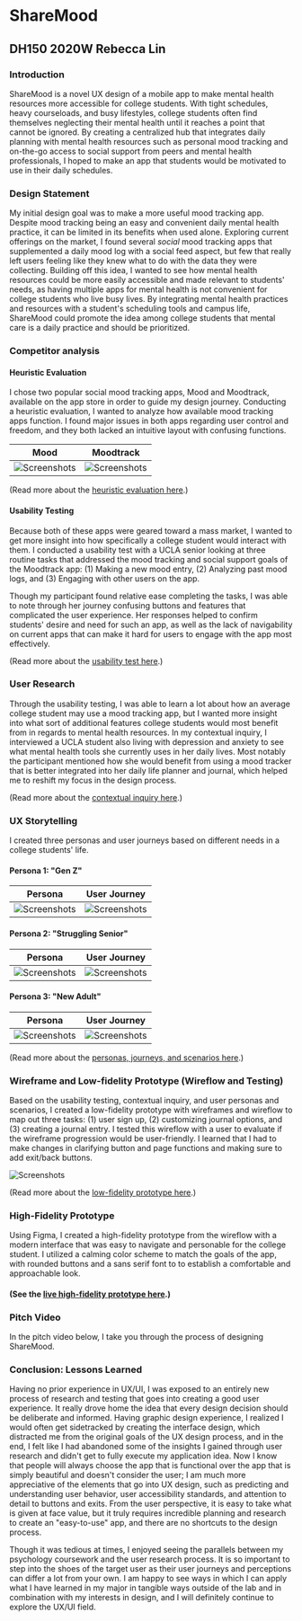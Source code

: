 # ShareMood
## DH150 2020W Rebecca Lin

### Introduction
ShareMood is a novel UX design of a mobile app to make mental health resources more accessible for college students. With tight schedules, heavy courseloads, and busy lifestyles, college students often find themselves neglecting their mental health until it reaches a point that cannot be ignored. By creating a centralized hub that integrates daily planning with mental health resources such as personal mood tracking and on-the-go access to social support from peers and mental health professionals, I hoped to make an app that students would be motivated to use in their daily schedules.

### Design Statement
My initial design goal was to make a more useful mood tracking app. Despite mood tracking being an easy and convenient daily mental health practice, it can be limited in its benefits when used alone. Exploring current offerings on the market, I found several _social_ mood tracking apps that supplemented a daily mood log with a social feed aspect, but few that really left users feeling like they knew what to do with the data they were collecting. Building off this idea, I wanted to see how mental health resources could be more easily accessible and made relevant to students' needs, as having multiple apps for mental health is not convenient for college students who live busy lives. By integrating mental health practices and resources with a student's scheduling tools and campus life, ShareMood could promote the idea among college students that mental care is a daily practice and should be prioritized.

### Competitor analysis
#### Heuristic Evaluation
I chose two popular social mood tracking apps, Mood and Moodtrack, available on the app store in order to guide my design journey. Conducting a heuristic evaluation, I wanted to analyze how available mood tracking apps function. I found major issues in both apps regarding user control and freedom, and they both lacked an intuitive layout with confusing functions.

| Mood | Moodtrack |
| ------- | ------- |
| ![Screenshots](https://i.ibb.co/zJvKv5M/2-A93-DD90-5-C4-B-45-E8-A7-B5-A51591-FB1-CD9.jpg) | ![Screenshots](https://i.ibb.co/n1B1R1y/DD1-B5-D01-0-E7-E-4-DA3-9-CFA-9-C1-D90-CA6-D65.jpg)|

(Read more about the [heuristic evaluation here](https://rlin824.github.io/DH150/assignment01/).)

#### Usability Testing
Because both of these apps were geared toward a mass market, I wanted to get more insight into how specifically a college student would interact with them. I conducted a usability test with a UCLA senior looking at three routine tasks that addressed the mood tracking and social support goals of the Moodtrack app: (1) Making a new mood entry, (2) Analyzing past mood logs, and (3) Engaging with other users on the app.

Though my participant found relative ease completing the tasks, I was able to note through her journey confusing buttons and features that complicated the user experience. Her responses helped to confirm students' desire and need for such an app, as well as the lack of navigability on current apps that can make it hard for users to engage with the app most effectively. 

(Read more about the [usability test here](https://rlin824.github.io/DH150/assignment02/).)

### User Research
Through the usability testing, I was able to learn a lot about how an average college student may use a mood tracking app, but I wanted more insight into what sort of additional features college students would most benefit from in regards to mental health resources. In my contextual inquiry, I interviewed a UCLA student also living with depression and anxiety to see what mental health tools she currently uses in her daily lives. Most notably the participant mentioned how she would benefit from using a mood tracker that is better integrated into her daily life planner and journal, which helped me to reshift my focus in the design process. 

(Read more about the [contextual inquiry here](https://rlin824.github.io/DH150/assignment04/).)

### UX Storytelling
I created three personas and user journeys based on different needs in a college students' life.

#### Persona 1: "Gen Z"

| Persona | User Journey|
| ------- | ------- |
| ![Screenshots](https://i.imgur.com/iQKbbTZ.jpg) | ![Screenshots](https://i.imgur.com/VVLwfXu.jpg)|

#### Persona 2: "Struggling Senior"

| Persona | User Journey|
| ------- | ------- |
| ![Screenshots](https://i.imgur.com/DZQOxiM.jpg) | ![Screenshots](https://i.imgur.com/MohQELa.jpg)|

#### Persona 3: "New Adult"

| Persona | User Journey|
| ------- | ------- |
| ![Screenshots](https://i.imgur.com/F3j5Mta.jpg) | ![Screenshots](https://i.imgur.com/LmTYlMQ.jpg)|

(Read more about the [personas, journeys, and scenarios here](https://docs.google.com/presentation/d/1ScHtMN3vuFpFx_y3vPPDzMlzgD3jUa7kmKOPThWwCD0/edit?usp=sharing).)

### Wireframe and Low-fidelity Prototype (Wireflow and Testing)
Based on the usability testing, contextual inquiry, and user personas and scenarios, I created a low-fidelity prototype with wireframes and wireflow to map out three tasks: (1) user sign up, (2) customizing journal options, and (3) creating a journal entry. I tested this wireflow with a user to evaluate if the wireframe progression would be user-friendly. I learned that I had to make changes in clarifying button and page functions and making sure to add exit/back buttons.

![Screenshots](https://i.imgur.com/ceTbO6O.jpg)
 
(Read more about the [low-fidelity prototype here](https://rlin824.github.io/DH150/assignment07/).)

### High-Fidelity Prototype
Using Figma, I created a high-fidelity prototype from the wireflow with a modern interface that was easy to navigate and personable for the college student. I utilized a calming color scheme to match the goals of the app, with rounded buttons and a sans serif font to to establish a comfortable and approachable look.

#### (See the [live high-fidelity prototype here](https://www.figma.com/proto/NpLKwa6RbxsZXrdi5GtVie/DH150_A08?node-id=0%3A1&scaling=scale-down).)

### Pitch Video 
In the pitch video below, I take you through the process of designing ShareMood.

### Conclusion: Lessons Learned
Having no prior experience in UX/UI, I was exposed to an entirely new process of research and testing that goes into creating a good user experience. It really drove home the idea that every design decision should be deliberate and informed. Having graphic design experience, I realized I would often get sidetracked by creating the interface design, which distracted me from the original goals of the UX design process, and in the end, I felt like I had abandoned some of the insights I gained through user research and didn't get to fully execute my application idea. Now I know that people will always choose the app that is functional over the app that is simply beautiful and doesn't consider the user; I am much more appreciative of the elements that go into UX design, such as predicting and understanding user behavior, user accessibility standards, and attention to detail to buttons and exits. From the user perspective, it is easy to take what is given at face value, but it truly requires incredible planning and research to create an "easy-to-use" app, and there are no shortcuts to the design process.

Though it was tedious at times, I enjoyed seeing the parallels between my psychology coursework and the user research process. It is so important to step into the shoes of the target user as their user journeys and perceptions can differ a lot from your own. I am happy to see ways in which I can apply what I have learned in my major in tangible ways outside of the lab and in combination with my interests in design, and I will definitely continue to explore the UX/UI field. 

